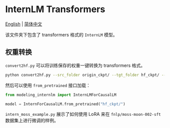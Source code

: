 # InternLM Transformers

[English](./README.md) |
[简体中文](./README-zh-Hans.md) 

该文件夹下包含了 transformers 格式的 `InternLM` 模型。


## 权重转换

`convert2hf.py` 可以将训练保存的权重一键转换为 transformers 格式。

```bash
python convert2hf.py --src_folder origin_ckpt/ --tgt_folder hf_ckpt/ --tokenizer ../v7_sft.model
```

然后可以使用 `from_pretrained` 接口加载：

```python
from modeling_internlm import InternLMForCausalLM

model = InternForCausalLM.from_pretrained("hf_ckpt/")
```


`intern_moss_example.py` 展示了如何使用 LoRA 来在 `fnlp/moss-moon-002-sft` 数据集上进行微调的样例。
